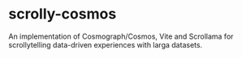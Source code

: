 # scrolly-cosmos
An implementation of Cosmograph/Cosmos, Vite and Scrollama for scrollytelling data-driven experiences with larga datasets.
